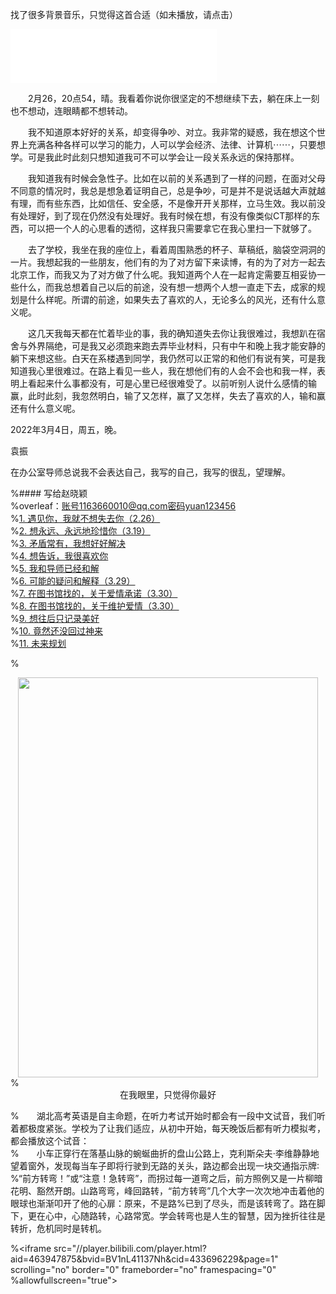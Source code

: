 找了很多背景音乐，只觉得这首合适（如未播放，请点击）
<iframe frameborder="no" border="0" marginwidth="0" marginheight="0" width=330 height=86 src="//music.163.com/outchain/player?type=2&id=817880&auto=1&height=66"></iframe>


&emsp;&emsp;2月26，20点54，晴。我看着你说你很坚定的不想继续下去，躺在床上一刻也不想动，连眼睛都不想转动。

&emsp;&emsp;我不知道原本好好的关系，却变得争吵、对立。我非常的疑惑，我在想这个世界上充满各种各样可以学习的能力，人可以学会经济、法律、计算机⋯⋯，只要想学。可是我此时此刻只想知道我可不可以学会让一段关系永远的保持那样。

&emsp;&emsp;我知道我有时候会急性子。比如在以前的关系遇到了一样的问题，在面对父母不同意的情况时，我总是想急着证明自己，总是争吵，可是并不是说话越大声就越有理，而有些东西，比如信任、安全感，不是像开开关那样，立马生效。我以前没有处理好，到了现在仍然没有处理好。我有时候在想，有没有像类似CT那样的东西，可以把一个人的心思看的透彻，这样我只需要拿它在我心里扫一下就够了。

&emsp;&emsp;去了学校，我坐在我的座位上，看着周围熟悉的杯子、草稿纸，脑袋空洞洞的一片。我想起我的一些朋友，他们有的为了对方留下来读博，有的为了对方一起去北京工作，而我又为了对方做了什么呢。我知道两个人在一起肯定需要互相妥协一些什么，而我总想着自己以后的前途，没有想一想两个人想一直走下去，成家的规划是什么样呢。所谓的前途，如果失去了喜欢的人，无论多么的风光，还有什么意义呢。

&emsp;&emsp;这几天我每天都在忙着毕业的事，我的确知道失去你让我很难过，我想趴在宿舍与外界隔绝，可是我又必须跑来跑去弄毕业材料，只有中午和晚上我才能安静的躺下来想这些。白天在系楼遇到同学，我仍然可以正常的和他们有说有笑，可是我知道我心里很难过。在路上看见一些人，我在想他们有的人会不会也和我一样，表明上看起来什么事都没有，可是心里已经很难受了。以前听别人说什么感情的输赢，此时此刻，我忽然明白，输了又怎样，赢了又怎样，失去了喜欢的人，输和赢还有什么意义呢。

2022年3月4日，周五，晚。

袁振

在办公室导师总说我不会表达自己，我写的自己，我写的很乱，望理解。

%#### 写给赵晓颖  
%overleaf：账号1163660010@qq.com密码yuan123456  
%[1. 遇见你，我就不想失去你（2.26）](1.md)  
%[2. 想永远、永远地珍惜你（3.19）](2.md)  
%[3. 矛盾常有，我想好好解决](5.md)  
%[4. 想告诉，我很喜欢你](3.md)  
%[5. 我和导师已经和解](6.md)  
%[6. 可能的疑问和解释（3.29）](7.md)  
%[7. 在图书馆找的，关于爱情承诺（3.30）](8.md)  
%[8. 在图书馆找的，关于维护爱情（3.30）](9.md)  
%[9. 想往后只记录美好](4.md)  
%[10. 竟然还没回过神来](10.md)  
%[11. 未来规划](11.md)  

%<div style="text-align:center"><img src="https://pic2.zhimg.com/80/v2-95b000694b20445686dc488c8f27d0fd_720w.jpg" width = "480" height = "640" align=center/></div>
%<center>在我眼里，只觉得你最好</center>  

%&emsp;&emsp;湖北高考英语是自主命题，在听力考试开始时都会有一段中文试音，我们听着都极度紧张。学校为了让我们适应，从初中开始，每天晚饭后都有听力模拟考，都会播放这个试音：  
%&emsp;&emsp;小车正穿行在落基山脉的蜿蜒曲折的盘山公路上，克利斯朵夫·李维静静地望着窗外，发现每当车子即将行驶到无路的关头，路边都会出现一块交通指示牌∶
%“前方转弯！”或“注意！急转弯”，而拐过每一道弯之后，前方照例又是一片柳暗花明、豁然开朗。山路弯弯，峰回路转，“前方转弯”几个大字一次次地冲击着他的眼球也渐渐叩开了他的心扉：原来，不是路%已到了尽头，而是该转弯了。路在脚下，更在心中，心随路转，心路常宽。学会转弯也是人生的智慧，因为挫折往往是转折，危机同时是转机。  

%<iframe src="//player.bilibili.com/player.html?aid=463947875&bvid=BV1nL41137Nh&cid=433696229&page=1" scrolling="no" border="0" frameborder="no" framespacing="0" %allowfullscreen="true"> </iframe>
